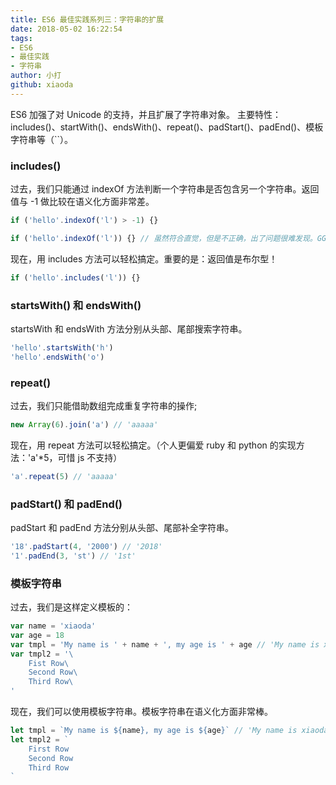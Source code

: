 ```yaml
---
title: ES6 最佳实践系列三：字符串的扩展
date: 2018-05-02 16:22:54
tags:
- ES6
- 最佳实践
- 字符串
author: 小打
github: xiaoda
---
```


ES6 加强了对 Unicode 的支持，并且扩展了字符串对象。
主要特性：includes()、startWith()、endsWith()、repeat()、padStart()、padEnd()、模板字符串等（\`\`）。

<!-- more -->

### includes()

过去，我们只能通过 indexOf 方法判断一个字符串是否包含另一个字符串。返回值与 -1 做比较在语义化方面非常差。

``` js
if ('hello'.indexOf('l') > -1) {}

if ('hello'.indexOf('l')) {} // 虽然符合直觉，但是不正确，出了问题很难发现。GG
```

现在，用 includes 方法可以轻松搞定。重要的是：返回值是布尔型！

``` js
if ('hello'.includes('l')) {}
```

### startsWith() 和 endsWith()

startsWith 和 endsWith 方法分别从头部、尾部搜索字符串。

``` js
'hello'.startsWith('h')
'hello'.endsWith('o')
```

### repeat()

过去，我们只能借助数组完成重复字符串的操作;

``` js
new Array(6).join('a') // 'aaaaa'
```

现在，用 repeat 方法可以轻松搞定。（个人更偏爱 ruby 和 python 的实现方法：'a'\*5，可惜 js 不支持）

``` js
'a'.repeat(5) // 'aaaaa'
```

### padStart() 和 padEnd()

padStart 和 padEnd 方法分别从头部、尾部补全字符串。

``` js
'18'.padStart(4, '2000') // '2018'
'1'.padEnd(3, 'st') // '1st'
```

### 模板字符串

过去，我们是这样定义模板的：

``` js
var name = 'xiaoda'
var age = 18
var tmpl = 'My name is ' + name + ', my age is ' + age // 'My name is xiaoda, my age is 18'
var tmpl2 = '\
    Fist Row\
    Second Row\
    Third Row\
'
```

现在，我们可以使用模板字符串。模板字符串在语义化方面非常棒。

``` js
let tmpl = `My name is ${name}, my age is ${age}` // 'My name is xiaoda, my age is 18'
let tmpl2 = `
    First Row
    Second Row
    Third Row
`
```
